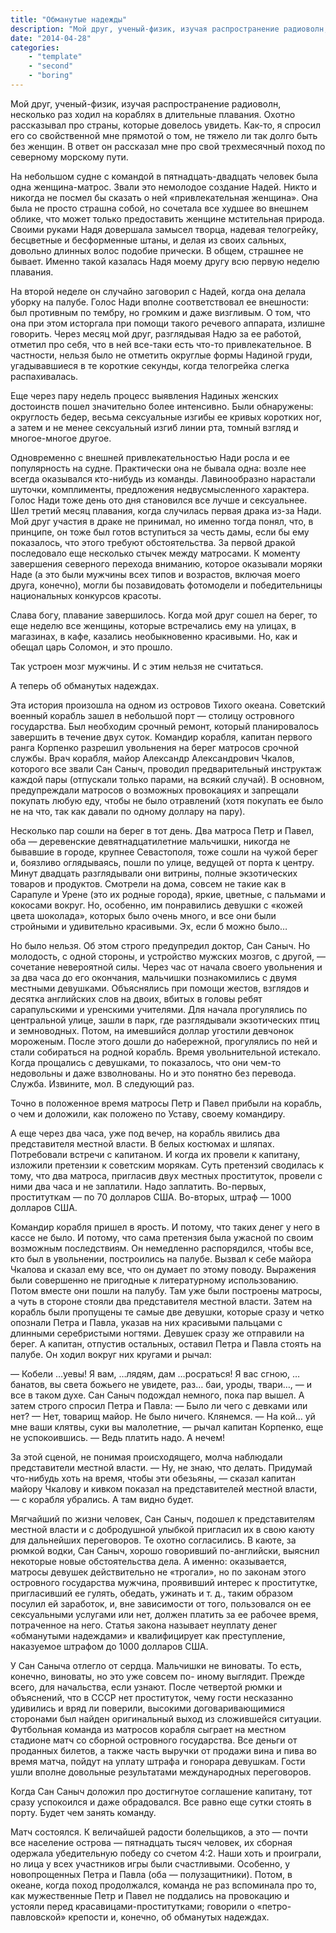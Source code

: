 ```yaml
---
title: "Обманутые надежды"
description: "Мой друг, ученый-физик, изучая распространение радиоволн, несколько раз ходил на кораблях в&nbsp;длительные плавания. Охотно рассказывал про страны, которые довелось увидеть. Как-то, я&nbsp;спросил его со&nbsp;свойственной мне прямотой о&nbsp;том, не&nbsp;тяжело&nbsp;ли так долго быть без женщин. В&nbsp;ответ он рассказал мне про свой трехмесячный поход по&nbsp;северному морскому пути"
date: "2014-04-28"
categories: 
    - "template"
    - "second"
    - "boring"
---
```


Мой друг, ученый-физик, изучая распространение радиоволн, несколько раз ходил на кораблях в длительные плавания. Охотно рассказывал про страны, которые довелось увидеть. Как-то, я спросил его со свойственной мне прямотой о том, не тяжело ли так долго быть без женщин. В ответ он рассказал мне про свой трехмесячный поход по северному морскому пути.

На небольшом судне с командой в пятнадцать-двадцать человек была одна женщина-матрос. Звали это немолодое создание Надей. Никто и никогда не посмел бы сказать о ней «привлекательная женщина». Она была не просто страшна собой, но сочетала все худшее во внешнем облике, что может только предоставить женщине мстительная природа. Своими руками Надя довершала замысел творца, надевая телогрейку, бесцветные и бесформенные штаны, и делая из своих сальных, довольно длинных волос подобие прически. В общем, страшнее не бывает. Именно такой казалась Надя моему другу всю первую неделю плавания.

На второй неделе он случайно заговорил с Надей, когда она делала уборку на палубе. Голос Нади вполне соответствовал ее внешности: был противным по тембру, но громким и даже визгливым. О том, что она при этом исторгала при помощи такого речевого аппарата, излишне говорить. Через месяц мой друг, разглядывая Надю за ее работой, отметил про себя, что в ней все-таки есть что-то привлекательное. В частности, нельзя было не отметить округлые формы Надиной груди, угадывавшиеся в те короткие секунды, когда телогрейка слегка распахивалась.

Еще через пару недель процесс выявления Надиных женских достоинств пошел значительно более интенсивно. Были обнаружены: округлость бедер, весьма сексуальные изгибы ее кривых коротких ног, а затем и не менее сексуальный изгиб линии рта, томный взгляд и многое-многое другое.

Одновременно с внешней привлекательностью Нади росла и ее популярность на судне. Практически она не бывала одна: возле нее всегда оказывался кто-нибудь из команды. Лавинообразно нарастали шуточки, комплименты, предложения недвусмысленного характера. Голос Нади тоже день ото дня становился все лучше и сексуальнее. Шел третий месяц плавания, когда случилась первая драка из-за Нади. Мой друг участия в драке не принимал, но именно тогда понял, что, в принципе, он тоже был готов вступиться за честь дамы, если бы ему показалось, что этого требуют обстоятельства. За первой дракой последовало еще несколько стычек между матросами. К моменту завершения северного перехода вниманию, которое оказывали моряки Наде (а это были мужчины всех типов и возрастов, включая моего друга, конечно), могли бы позавидовать фотомодели и победительницы национальных конкурсов красоты.

Слава богу, плавание завершилось. Когда мой друг сошел на берег, то еще неделю все женщины, которые встречались ему на улицах, в магазинах, в кафе, казались необыкновенно красивыми. Но, как и обещал царь Соломон, и это прошло.

Так устроен мозг мужчины. И с этим нельзя не считаться.

А теперь об обманутых надеждах.

Эта история произошла на одном из островов Тихого океана. Советский военный корабль зашел в небольшой порт — столицу островного государства. Был необходим срочный ремонт, который планировалось завершить в течение двух суток. Командир корабля, капитан первого ранга Корпенко разрешил увольнения на берег матросов срочной службы. Врач корабля, майор Александр Александрович Чкалов, которого все звали Сан Саныч, проводил предварительный инструктаж каждой пары (отпускали только парами, на всякий случай). В основном, предупреждали матросов о возможных провокациях и запрещали покупать любую еду, чтобы не было отравлений (хотя покупать ее было не на что, так как давали по одному доллару на пару).

Несколько пар сошли на берег в тот день. Два матроса Петр и Павел, оба — деревенские девятнадцатилетние мальчишки, никогда не бывавшие в городе, крупнее Севастополя, тоже сошли на чужой берег и, боязливо оглядываясь, пошли по улице, ведущей от порта к центру. Минут двадцать разглядывали они витрины, полные экзотических товаров и продуктов. Смотрели на дома, совсем не такие как в Сарапуле и Урене (это их родные города), яркие, цветные, с пальмами и кокосами вокруг. Но, особенно, им понравились девушки с «кожей цвета шоколада», которых было очень много, и все они были стройными и удивительно красивыми. Эх, если б можно было…

Но было нельзя. Об этом строго предупредил доктор, Сан Саныч. Но молодость, с одной стороны, и устройство мужских мозгов, с другой, — сочетание невероятной силы. Через час от начала своего увольнения и за два часа до его окончания, мальчишки познакомились с двумя местными девушками. Объяснялись при помощи жестов, взглядов и десятка английских слов на двоих, вбитых в головы ребят сарапульскими и уренскими учителями. 
Для начала прогулялись по центральной улице, зашли в парк, где разглядывали экзотических птиц и земноводных. Потом, на имевшийся доллар угостили девчонок мороженым. После этого дошли до набережной, прогулялись по ней и стали собираться на родной корабль. Время увольнительной истекало. Когда прощались с девушками, то показалось, что они чем-то недовольны и даже взволнованы. Но и это понятно без перевода. Служба. Извините, мол. В следующий раз.

Точно в положенное время матросы Петр и Павел прибыли на корабль, о чем и доложили, как положено по Уставу, своему командиру.

А еще через два часа, уже под вечер, на корабль явились два представителя местной власти. В белых костюмах и шляпах. Потребовали встречи с капитаном. И когда их провели к капитану, изложили претензии к советским морякам. Суть претензий сводилась к тому, что два матроса, пригласив двух местных проституток, провели с ними два часа и не заплатили. Надо заплатить. Во-первых, проституткам — по 70 долларов США. Во-вторых, штраф — 1000 долларов США.

Командир корабля пришел в ярость. И потому, что таких денег у него в кассе не было. И потому, что сама претензия была ужасной по своим возможным последствиям. Он немедленно распорядился, чтобы все, кто был в увольнении, построились на палубе. Вызвал к себе майора Чкалова и сказал ему все, что он думает по этому поводу. Выражения были совершенно не пригодные к литературному использованию. Потом вместе они пошли на палубу. Там уже были построены матросы, а чуть в стороне стояли два представителя местной власти. Затем на корабль были пропущены те самые две девушки, которые сразу и четко опознали Петра и Павла, указав на них красивыми пальцами с длинными серебристыми ногтями. Девушек сразу же отправили на берег. А капитан, отпустив остальных, оставил Петра и Павла стоять на палубе. Он ходил вокруг них кругами и рычал:

— Кобели …уевы! Я вам, …лядям, дам …росраться! Я вас сгною, …банатов, вы света божьего не увидете, раз… баи, уроды, твари…, — и все в таком духе. Сан Саныч подождал немного, пока пар вышел. А затем строго спросил Петра и Павла:
— Было ли чего с девками или нет?
— Нет, товарищ майор. Не было ничего. Клянемся.
— На кой… уй мне ваши клятвы, суки вы малолетние, — рычал капитан Корпенко, еще не успокоившись. — Ведь платить надо. А нечем!

За этой сценой, не понимая происходящего, молча наблюдали представители местной власти. 
— Ну, не знаю, что делать. Придумай что-нибудь хоть на время, чтобы эти обезьяны, — сказал капитан майору Чкалову и кивком показал на представителей местной власти, — с корабля убрались. А там видно будет.

Мягчайший по жизни человек, Сан Саныч, подошел к представителям местной власти и с добродушной улыбкой пригласил их в свою каюту для дальнейших переговоров. Те охотно согласились. В каюте, за рюмкой водки, Сан Саныч, хорошо говоривший по-английски, выяснил некоторые новые обстоятельства дела. А именно: оказывается, матросы девушек действительно не «трогали», но по законам этого островного государства мужчина, проявивший интерес к проститутке, пригласивший ее гулять, обедать, ужинать и т. д., таким образом посулил ей заработок, и, вне зависимости от того, пользовался он ее сексуальными услугами или нет, должен платить за ее рабочее время, потраченное на него. Статья закона называет неуплату денег «обманутыми надеждами» и квалифицирует как преступление, наказуемое штрафом до 1000 долларов США.

У Сан Саныча отлегло от сердца. Мальчишки не виноваты. То есть, конечно, виноваты, но это уже совсем по- иному выглядит. Прежде всего, для начальства, если узнают. После четвертой рюмки и объяснений, что в СССР нет проституток, чему гости несказанно удивились и вряд ли поверили, высокими договаривающимися сторонами был найден оригинальный выход из сложившейся ситуации. Футбольная команда из матросов корабля сыграет на местном стадионе матч со сборной островного государства. Все деньги от проданных билетов, а также часть выручки от продажи вина и пива во время матча, пойдут на уплату штрафа и гонорара девушкам. Гости ушли вполне довольные результатами международных переговоров.

Когда Сан Саныч доложил про достигнутое соглашение капитану, тот сразу успокоился и даже обрадовался. Все равно еще сутки стоять в порту. Будет чем занять команду.

Матч состоялся. К величайшей радости болельщиков, а это — почти все население острова — пятнадцать тысяч человек, их сборная одержала убедительную победу со счетом 4:2. Наши хоть и проиграли, но лица у всех участников игры были счастливыми. Особенно, у новопрощенных Петра и Павла (оба — полузащитники). Потом, в океане, когда поход продолжался, команда не раз вспоминала про то, как мужественные Петр и Павел не поддались на провокацию и устояли перед красавицами-проститутками; говорили о «петро-павловской» крепости и, конечно, об обманутых надеждах.